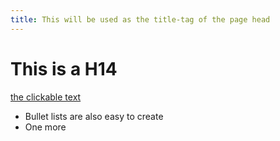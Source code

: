 ```yaml
---
title: This will be used as the title-tag of the page head
---
```


# This is a H14

[the clickable text](http://xlson.com/)

* Bullet lists are also easy to create
* One more
